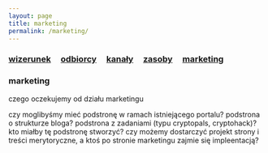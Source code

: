 ```yaml
---
layout: page
title: marketing
permalink: /marketing/
---
```


<h3>
    <a href="{{ site.baseurl }}/wizerunek">wizerunek</a> &nbsp; &nbsp;
    <a href="{{ site.baseurl }}/odbiorcy">odbiorcy</a> &nbsp; &nbsp;
    <a href="{{ site.baseurl }}/kanaly">kanały</a> &nbsp; &nbsp;
    <a href="{{ site.baseurl }}/zasoby">zasoby</a> &nbsp; &nbsp;
    <a href="{{ site.baseurl }}/pop">marketing</a> &nbsp; &nbsp;
</h3>

### marketing

czego oczekujemy od działu marketingu

czy moglibyśmy mieć podstronę w ramach istniejącego portalu?
podstrona o strukturze bloga? podstrona z zadaniami (typu cryptopals, cryptohack)?
kto miałby tę podstronę stworzyć? czy możemy dostarczyć projekt strony i treści merytoryczne, a ktoś po stronie marketingu zajmie się impleentacją?
